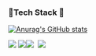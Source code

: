 ### <cnter>:hammer:Tech Stack :electric_plug:</center>

[![Anurag's GitHub stats](https://github-readme-stats.vercel.app/api?username=daehyokkim&theme=merko&icons=true)](https://github.com/anuraghazra/github-readme-stats)

<img src="https://img.shields.io/badge/Python-3766AB?style=flat-square&logo=Python&logoColor=white"/></a>&nbsp;<img src="https://img.shields.io/badge/Java-007396?style=flat-square&logo=Java&logoColor=white"/></a><img src="https://img.shields.io/badge/Spring-6DB33F?style=flat-square&logo=Spring&logoColor=white"/>&nbsp;</a>&nbsp;<img src="https://img.shields.io/badge/MySQL-4479A1?style=flat-square&logo=SMySQL&logoColor=white"/></a>





<!--
**daehyokkim/daehyokkim** is a ✨ _special_ ✨ repository because its `README.md` (this file) appears on your GitHub profile.

Here are some ideas to get you started:

- 🔭 I’m currently working on ...
- 🌱 I’m currently learning ...
- 👯 I’m looking to collaborate on ...
- 🤔 I’m looking for help with ...
- 💬 Ask me about ...
- 📫 How to reach me: ...
- 😄 Pronouns: ...
- ⚡ Fun fact: ...
-->
